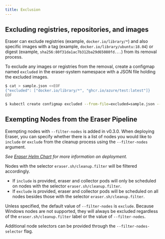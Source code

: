 ```yaml
---
title: Exclusion
---
```


## Excluding registries, repositories, and images
Eraser can exclude registries (example, `docker.io/library/*`) and also specific images with a tag (example, `docker.io/library/ubuntu:18.04`) or digest (example, `sha256:80f31da1ac7b312ba29d65080fd...`) from its removal process.

To exclude any images or registries from the removal, create a configmap named `excluded` in the eraser-system namespace with a JSON file holding the excluded images.

```bash
$ cat > sample.json <<EOF
{"excluded": ["docker.io/library/*", "ghcr.io/azure/test:latest"]}
EOF

$ kubectl create configmap excluded --from-file=excluded=sample.json --namespace=eraser-system
```

## Exempting Nodes from the Eraser Pipeline
Exempting nodes with `--filter-nodes` is added in v0.3.0. When deploying Eraser, you can specify whether there is a list of nodes you would like to `include` or `exclude` from the cleanup process using the `--filter-nodes` argument. 

_See [Eraser Helm Chart](https://github.com/Azure/eraser/tree/main/manifest_staging/charts/eraser) for more information on deployment._

Nodes with the selector `eraser.sh/cleanup.filter` will be filtered accordingly. 
- If `include` is provided, eraser and collector pods will only be scheduled on nodes with the selector `eraser.sh/cleanup.filter`. 
- If `exclude` is provided, eraser and collector pods will be scheduled on all nodes besides those with the selector `eraser.sh/cleanup.filter`.

Unless specified, the default value of `--filter-nodes` is `exclude`. Because Windows nodes are not supported, they will always be excluded regardless of the `eraser.sh/cleanup.filter` label or the value of `--filter-nodes`.

Additional node selectors can be provided through the `--filter-nodes-selector` flag.
